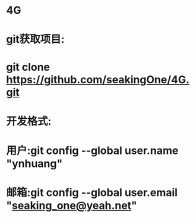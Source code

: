 # 4G
# git获取项目:
# git clone https://github.com/seakingOne/4G.git
# 开发格式:
# 用户:git config --global user.name "ynhuang"
# 邮箱:git config --global user.email "seaking_one@yeah.net"


